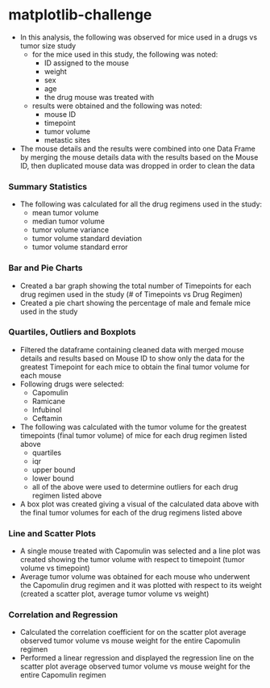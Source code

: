 # matplotlib-challenge

- In this analysis, the following was observed for mice used in a drugs vs tumor size study
    - for the mice used in this study, the following was noted:
        - ID assigned to the mouse 
        - weight 
        - sex 
        - age 
        - the drug mouse was treated with 
    - results were obtained and the following was noted:
        - mouse ID
        - timepoint
        - tumor volume
        - metastic sites
- The mouse details and the results were combined into one Data Frame by merging the mouse details data with the results based on the Mouse ID, then duplicated mouse data was dropped in order to clean the data

### Summary Statistics

- The following was calculated for all the drug regimens used in the study:
    - mean tumor volume
    - median tumor volume
    - tumor volume variance
    - tumor volume standard deviation
    - tumor volume standard error

### Bar and Pie Charts

- Created a bar graph showing the total number of Timepoints for each drug regimen used in the study (# of Timepoints vs Drug Regimen)
- Created a pie chart showing the percentage of male and female mice used in the study

### Quartiles, Outliers and Boxplots
- Filtered the dataframe containing cleaned data with merged mouse details and results based on Mouse ID to show only the data for the greatest Timepoint for each mice to obtain the final tumor volume for each mouse
- Following drugs were selected:
    - Capomulin
    - Ramicane
    - Infubinol
    - Ceftamin
- The following was calculated with the tumor volume for the greatest timepoints (final tumor volume) of mice for each drug regimen listed above
    - quartiles
    - iqr
    - upper bound
    - lower bound
    - all of the above were used to determine outliers for each drug regimen listed above
- A box plot was created giving a visual of the calculated data above with the final tumor volumes for each of the drug regimens listed above

### Line and Scatter Plots
- A single mouse treated with Capomulin was selected and a line plot was created showing the tumor volume with respect to timepoint (tumor volume vs timepoint)
- Average tumor volume was obtained for each mouse who underwent the Capomulin drug regimen and it was plotted with respect to its weight (created a scatter plot, average tumor volume vs weight)

### Correlation and Regression
- Calculated the correlation coefficient for on the scatter plot average observed tumor volume vs mouse weight for the entire Capomulin regimen
- Performed a linear regression and displayed the regression line on the scatter plot average observed tumor volume vs mouse weight for the entire Capomulin regimen
<br><br>
